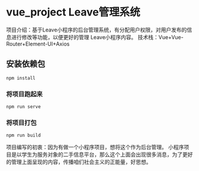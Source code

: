 # vue_project Leave管理系统
项目介绍：基于Leave小程序的后台管理系统，有分配用户权限，对用户发布的信息进行修改等功能，以便更好的管理
Leave小程序内容。
技术栈：Vue+Vue-Router+Element-UI+Axios

## 安装依赖包
```
npm install
```

### 将项目跑起来
```
npm run serve
```

### 将项目打包
```
npm run build
```

项目编写的初衷：因为有做一个小程序项目，想将这个作为后台管理。
小程序项目是以学生为服务对象的二手信息平台，那么这个上面会出现很多消息，为了更好的管理上面呈现的内容，传播咱们社会主义的正能量，好思想。

